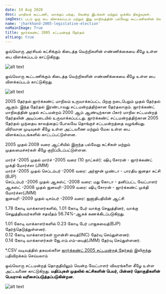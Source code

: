 ```yaml
---
date: 19 Aug 2020
desc: மாநிலக் கூட்டணி, வாக்குப் பங்கு, வென்ற இடங்கள் மற்றும் முக்கிய நிகழ்வுகள்.
imgDesc: படம் ஒரு பை விளக்கப்படம் மற்றும் இது மாநிலத்தின் பல்வேறு கூட்டணிகளின் வெற்றிகளின் எண்ணிக்கையைக் காட்டுகிறது.
name: 'jharkhand-2005-legislative-election'
noMainImage: True
title: ஜார்க்கண்ட் 2005 சட்டமன்றத் தேர்தல்
altLang: true
---
```

<div>
    <adsbygoogle />
</div>
<Adsense
          data-ad-client="ca-pub-3042269102042405"
          data-ad-slot="1234567890"
/>

ஒவ்வொரு அரசியல் கட்சிக்கும் கிடைத்த வெற்றிகளின் எண்ணிக்கையை கீழே உள்ள பை விளக்கப்படம் காட்டுகிறது.  

<img src="/politics/jharkhand-2005-legislative-election/jh-2005-election-1.png" alt="alt text" class="blogs_image">

ஒவ்வொரு கூட்டணிக்கும் கிடைத்த வெற்றிகளின் எண்ணிக்கையை கீழே உள்ள பை விளக்கப்படம் காட்டுகிறது.  

<img src="/politics/jharkhand-2005-legislative-election/jh-2005-election-2.png" alt="alt text" class="blogs_image">

2005 தேர்தல் ஜார்க்கண்ட் மாநிலம் உருவாக்கப்பட்ட பிறகு நடைபெறும் முதல் தேர்தல் ஆகும். இந்த தேர்தல் இரண்டாவது சட்டமன்றத்திற்கான தேர்தலாகும். ஜார்க்கண்ட் மாநிலத்தின் முதல் சட்டமன்றம் 2000 ஆம் ஆண்டிற்கான பீகார் மாநில சட்டமன்றத் தேர்தலின் அடிப்படையில் உருவாக்கப்பட்டது. ஜார்க்கண்ட் சட்டமன்றத்திற்கான 2005 தேர்தல் முந்தைய காலத்தைப் போலவே தொங்குச் சட்டமன்றத்தை வழங்கியது. விரிவான முடிவுகள் கீழே உள்ள அட்டவணை மற்றும் மேல உள்ள பை  விளக்கப்படங்களில் காட்டப்பட்டுள்ளன.

2005 முதல் 2009 வரை ஆட்சியில் இருந்த பல்வேறு கட்சிகள் மற்றும் முதலமைச்சர்கள் கீழே குறிப்பிடப்பட்டுள்ளன.  

மார்ச் -2005 முதல் மார்ச் -2005 வரை (10 நாட்கள்): ஷிபு சோரன் - ஜார்க்கண்ட் முக்தி மோர்ச்சா (JMM)  
மார்ச் -2005 முதல் செப்டம்பர் -2006 வரை: அர்ஜுன் முண்டா - பாரதிய ஜனதா கட்சி (BJP)  
செப்டம்பர் -2006 முதல் ஆகஸ்ட் -2008 வரை: மது கோடா - தனிப்பட்ட வேட்பாளர்  
ஆகஸ்ட் -2008 முதல் ஜனவரி -2009 வரை: ஷிபு சோரன் - ஜார்க்கண்ட் முக்தி மோர்ச்சா(JMM)  
ஜனவரி -2009 முதல் டிசம்பர் -2009 வரை: ஜனாதிபதியின் ஆட்சி  

1.78 கோடி வாக்காளர்களில், 1.01 கோடி பேர் வாக்கு செலுத்தினர், வாக்கு செலுத்தியவர்களின் சதவீதம் 56.74%-ஆகக் கணக்கிடப்படுகிறது.   

1.01 கோடி வாக்காளர்களில் 0.23 கோடி பேர் பாஜகவைத்(BJP) தேர்ந்தெடுத்துள்ளனர்.   
0.12 கோடி வாக்காளர்கள் ஐஎன்சி-யைத்(INC) தேர்வு செய்துள்ளனர்.   
0.14 கோடி வாக்காளர்கள் ஜே.எம்.எம்-யைத்(JMM) தேர்வு செய்துள்ளனர்.  

\*.CSV வடிவத்தில் தகவல்களை [ஜார்க்கண்ட் 2005 சட்டமன்றத் தேர்தல்](http://thedatatalks.in/datas/politics/jharkhand-2005-legislative-election.csv) இலிருந்து பதிவிறக்கம் செய்யலாம்

ஒவ்வொரு சட்டமன்றத் தொகுதியிலும் வென்ற வேட்பாளர் விவரங்களை கீழே உள்ள அட்டவணை காட்டுகிறது.
**மதிப்புகள் முதலில் கட்சிகளின் பெயர், பின்னர் தொகுதிகளின் பெயரால் வரிசைப்படுத்தப்படுகின்றன.**

<img src="/politics/jharkhand-2005-legislative-election/jh-2005-election-3.png" alt="alt text" class="blogs_image">


<style>

</style>